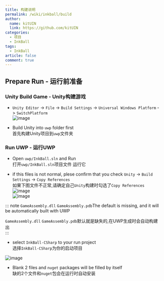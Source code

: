 ```yaml
---
title: 构建说明 
permalink: /wiki/inkball/build
author: 
  name: kitUIN
  link: https://github.com/kitUIN
categories: 
  - 项目
  - InkBall
tags: 
  - InkBall
article: false
comment: true
---
```

## Prepare Run - 运行前准备

### Unity Build Game - Unity构建游戏
- `Unity Editor` -> `File` -> `Build Settings` -> `Universal Windows Platform` -> `SwitchPlatform`  
  ![image](https://github.com/MicaGames/InkBall/assets/68675068/4014a3a8-afec-41d2-b434-5709d854b9f7)  

- Build Unity into `uwp` folder first  
  首先构建Unity项目到`uwp`文件夹  

### Run UWP - 运行UWP
- Open `uwp/InkBall.sln` and Run  
  打开`uwp/InkBall.sln`项目文件 运行它  

- if this files is not normal, plese confirm that you check `Unity` -> `Build Settings` -> `Copy References`  
  如果下图文件不正常,请确定自己`Unity`构建时勾选了`Copy References`  
![image](https://github.com/MicaGames/InkBall/assets/68675068/aa25503f-66ac-4c9b-8c63-8b56eb088fd3)  
![image](https://github.com/MicaGames/InkBall/assets/68675068/25ad5278-ee4a-4f7d-9c43-a21bb3166568)  

::: note
`GameAssembly.dll` `GameAssembly.pdb`The default is missing, and it will be automatically built with UWP  

`GameAssembly.dll` `GameAssembly.pdb`默认就是缺失的,在UWP生成时会自动构建出  
:::

- select `InkBall-CSharp` to your run project  
  选择`InkBall-CSharp`为你的启动项目  

![image](https://github.com/MicaGames/InkBall/assets/68675068/c284d5c5-667e-4eab-9ad7-f8e03a8c041a)  
- Blank 2 files and `nuget` packages will be filled by itself  
  缺的2个文件和`nuget`包会在运行时自动安装